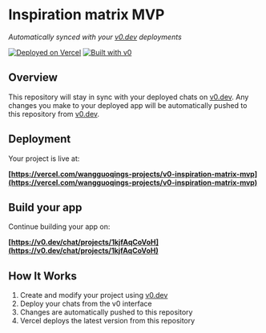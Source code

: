 # Inspiration matrix MVP

*Automatically synced with your [v0.dev](https://v0.dev) deployments*

[![Deployed on Vercel](https://img.shields.io/badge/Deployed%20on-Vercel-black?style=for-the-badge&logo=vercel)](https://vercel.com/wangguoqings-projects/v0-inspiration-matrix-mvp)
[![Built with v0](https://img.shields.io/badge/Built%20with-v0.dev-black?style=for-the-badge)](https://v0.dev/chat/projects/1kjfAqCoVoH)

## Overview

This repository will stay in sync with your deployed chats on [v0.dev](https://v0.dev).
Any changes you make to your deployed app will be automatically pushed to this repository from [v0.dev](https://v0.dev).

## Deployment

Your project is live at:

**[https://vercel.com/wangguoqings-projects/v0-inspiration-matrix-mvp](https://vercel.com/wangguoqings-projects/v0-inspiration-matrix-mvp)**

## Build your app

Continue building your app on:

**[https://v0.dev/chat/projects/1kjfAqCoVoH](https://v0.dev/chat/projects/1kjfAqCoVoH)**

## How It Works

1. Create and modify your project using [v0.dev](https://v0.dev)
2. Deploy your chats from the v0 interface
3. Changes are automatically pushed to this repository
4. Vercel deploys the latest version from this repository
